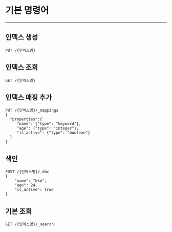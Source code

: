 # 기본 명령어
---
## 인덱스 생성
```
PUT /{인덱스명}
```

## 인덱스 조회
```
GET /{인덱스명}
```

## 인덱스 매핑 추가
```
PUT /{인덱스명}/_mappings
{
  "properties":{
     "name": {"type": "keyword"},
     "age": {"type": "integer"},
     "is_active": {"type": "boolean"}
  }
}
```

## 색인
```
POST /{인덱스명}/_doc
{
    "name": "kkm",
    "age": 24,
    "is_active": true
}
```

## 기본 조회
```
GET /{인덱스명}/_search
```

